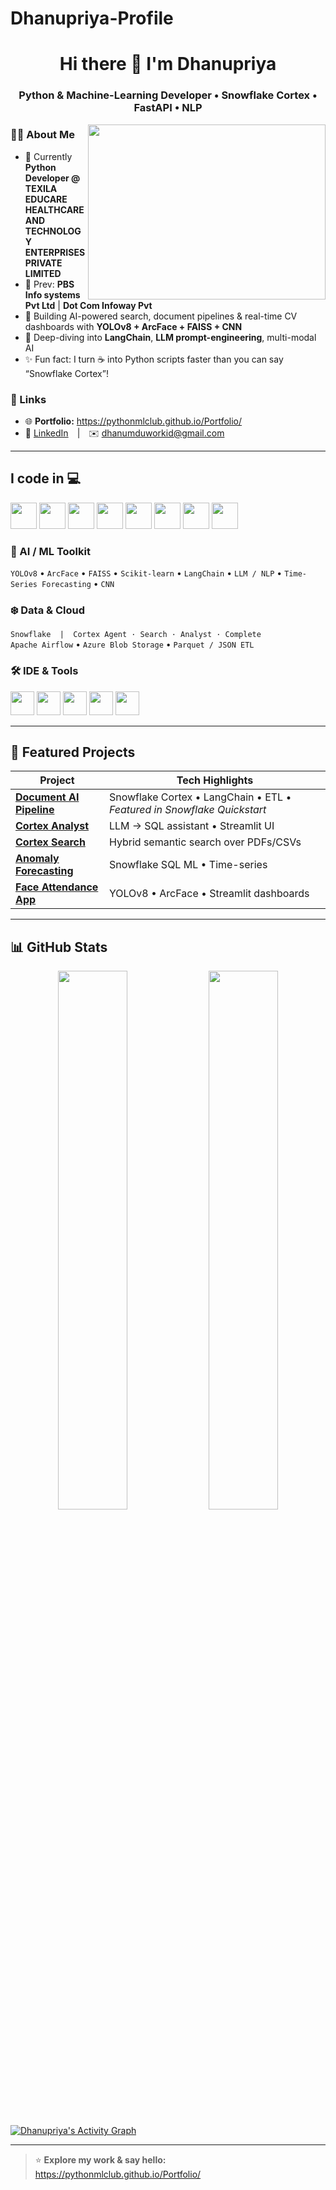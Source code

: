 # Dhanupriya-Profile


<h1 align="center">Hi there 👋 I'm Dhanupriya</h1>
<h3 align="center">Python & Machine-Learning Developer • Snowflake Cortex • FastAPI • NLP</h3>

<img align="right" width="380" height="280"
     src="https://media.beehiiv.com/cdn-cgi/image/fit=scale-down,format=auto,onerror=redirect,quality=80/uploads/asset/file/21710fff-b970-4bb8-8eea-aea5455347a5/top-python-libraries-you-need-to-master-for-ai-in-2025.png?t=1740472650">

### 👩‍💻 About Me
- 🔭 Currently **Python Developer @ TEXILA EDUCARE HEALTHCARE AND TECHNOLOGY ENTERPRISES PRIVATE LIMITED**  
- 🏢 Prev: **PBS Info systems Pvt Ltd** | **Dot Com Infoway Pvt**  
- 🚀 Building AI-powered search, document pipelines & real-time CV dashboards with **YOLOv8 + ArcFace + FAISS + CNN**  
- 🌱 Deep-diving into **LangChain**, **LLM prompt-engineering**, multi-modal AI  
- ✨ Fun fact: I turn ☕ into Python scripts faster than you can say “Snowflake Cortex”!  

### 🔗 Links
- 🌐 **Portfolio:** <https://pythonmlclub.github.io/Portfolio/>  
- 💼 [LinkedIn](https://www.linkedin.com/in/dhanupriya-arivanantham-3ba2ab248) | ✉️ dhanumduworkid@gmail.com  

---

## I code in 💻
<img height="42" src="https://img.icons8.com/color/48/python.png"/>   <img height="42" src="https://img.shields.io/badge/Streamlit-FF4B4B?style=flat&logo=streamlit&logoColor=white"/>   <img height="42" src="https://img.icons8.com/color/48/mysql-logo.png"/>   <img height="42" src="https://img.icons8.com/color/48/html-5.png"/>   <img height="42" src="https://img.icons8.com/color/48/css3.png"/>   <img height="42" src="https://img.icons8.com/color/48/javascript.png"/>   <img height="42" src="https://img.icons8.com/color/48/react-native.png"/>   <img height="42" src="https://img.shields.io/badge/FastAPI-009688?style=flat&logo=fastapi&logoColor=white"/>


### 🤖 AI / ML Toolkit
`YOLOv8` • `ArcFace` • `FAISS` • `Scikit-learn` • `LangChain` • `LLM / NLP` • `Time-Series Forecasting` • `CNN` 

### ❄️ Data & Cloud
`Snowflake  |  Cortex Agent · Search · Analyst · Complete`  
`Apache Airflow` • `Azure Blob Storage` • `Parquet / JSON ETL`

### 🛠️ IDE & Tools
<img height="38" src="https://img.icons8.com/color/48/visual-studio-code-2019.png"/>   <img height="38" src="https://img.icons8.com/color/48/jupyter.png"/>   <img height="38" src="https://img.icons8.com/color/48/github.png"/>   <img height="38" src="https://img.icons8.com/nolan/48/postman-api.png"/>   <img height="38" src="https://img.icons8.com/color/48/google-colab.png"/>

---

## 🚀 Featured Projects
| Project | Tech Highlights |
|---------|-----------------|
| **[Document AI Pipeline](https://github.com/PythonMLClub/DOC_AI_Pipeline-main)** | Snowflake Cortex • LangChain • ETL • *Featured in Snowflake Quickstart* |
| **[Cortex Analyst](https://github.com/PythonMLClub/Cortex-Analyst-main)** | LLM → SQL assistant • Streamlit UI |
| **[Cortex Search](https://github.com/PythonMLClub/CortexSearch-main)** | Hybrid semantic search over PDFs/CSVs |
| **[Anomaly Forecasting](https://github.com/PythonMLClub/Anomaly_Forecasting_Snowflake)** | Snowflake SQL ML • Time-series |
| **[Face Attendance App]([https://github.com/PythonMLClub/Face-Recognition-Attendance-Tracker](https://github.com/PythonMLClub/Face-Recognition-Attendance-Tracking-System-from-CCTV-Surveillance))** | YOLOv8 • ArcFace • Streamlit dashboards |

---

## 📊 GitHub Stats
<p align="center">
  <img width="47%" src="https://github-readme-stats.vercel.app/api?username=PythonMLClub&show_icons=true&theme=radical&hide=issues" />
  <img width="47%" src="https://github-readme-streak-stats.herokuapp.com/?user=PythonMLClub&theme=radical" />
</p>

[![Dhanupriya's Activity Graph](https://github-readme-activity-graph.vercel.app/graph?username=PythonMLClub&bg_color=000000&color=ffffff&line=51f565&point=ffffff&area=true&hide_border=true)](https://github.com/ashutosh00710/github-readme-activity-graph)

---

> ⭐️ **Explore my work & say hello:** <https://pythonmlclub.github.io/Portfolio/>
